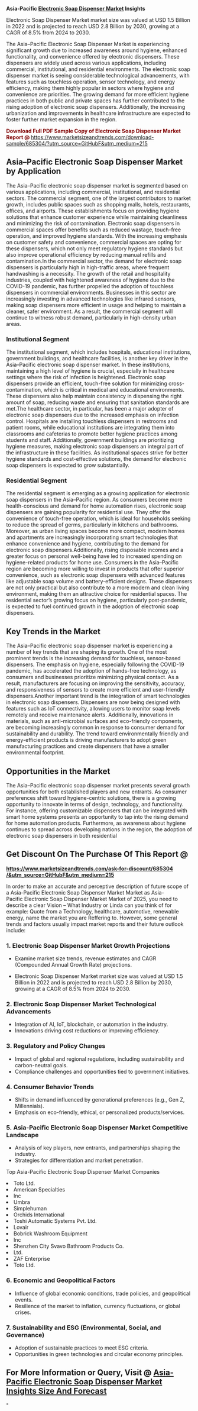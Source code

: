 <p><strong>Asia-Pacific&nbsp;<a href=""https://www.marketsizeandtrends.com/download-sample/685304/&amp;utm_source=GitHubF&amp;utm_medium=215"">Electronic Soap Dispenser Market</a> Insights</strong></p><p>Electronic Soap Dispenser Market market size was valued at USD 1.5 Billion in 2022 and is projected to reach USD 2.8 Billion by 2030, growing at a CAGR of 8.5% from 2024 to 2030.</p><p><p>The Asia–Pacific Electronic Soap Dispenser Market is experiencing significant growth due to increased awareness around hygiene, enhanced functionality, and convenience offered by electronic dispensers. These dispensers are widely used across various applications, including commercial, institutional, and residential environments. The electronic soap dispenser market is seeing considerable technological advancements, with features such as touchless operation, sensor technology, and energy efficiency, making them highly popular in sectors where hygiene and convenience are priorities. The growing demand for more efficient hygiene practices in both public and private spaces has further contributed to the rising adoption of electronic soap dispensers. Additionally, the increasing urbanization and improvements in healthcare infrastructure are expected to foster further market expansion in the region. <p><strong><span style="color: #800000;">Download Full PDF Sample Copy of Electronic Soap Dispenser Market Report @</span>&nbsp;</strong><a href="https://www.marketsizeandtrends.com/download-sample/685304/?utm_source=GitHubF&amp;utm_medium=215" target="_blank">https://www.marketsizeandtrends.com/download-sample/685304/?utm_source=GitHubF&amp;utm_medium=215</a></p></p><h2>Asia–Pacific Electronic Soap Dispenser Market by Application</h2><p>The Asia–Pacific electronic soap dispenser market is segmented based on various applications, including commercial, institutional, and residential sectors. The commercial segment, one of the largest contributors to market growth, includes public spaces such as shopping malls, hotels, restaurants, offices, and airports. These establishments focus on providing hygiene solutions that enhance customer experience while maintaining cleanliness and minimizing the risk of contamination. Electronic soap dispensers in commercial spaces offer benefits such as reduced wastage, touch-free operation, and improved hygiene standards. With the increasing emphasis on customer safety and convenience, commercial spaces are opting for these dispensers, which not only meet regulatory hygiene standards but also improve operational efficiency by reducing manual refills and contamination.In the commercial sector, the demand for electronic soap dispensers is particularly high in high-traffic areas, where frequent handwashing is a necessity. The growth of the retail and hospitality industries, coupled with heightened awareness of hygiene due to the COVID-19 pandemic, has further propelled the adoption of touchless dispensers in commercial environments. Businesses in this sector are increasingly investing in advanced technologies like infrared sensors, making soap dispensers more efficient in usage and helping to maintain a cleaner, safer environment. As a result, the commercial segment will continue to witness robust demand, particularly in high-density urban areas.<h3>Institutional Segment</h3><p>The institutional segment, which includes hospitals, educational institutions, government buildings, and healthcare facilities, is another key driver in the Asia–Pacific electronic soap dispenser market. In these institutions, maintaining a high level of hygiene is crucial, especially in healthcare settings where the risk of infection is heightened. Electronic soap dispensers provide an efficient, touch-free solution for minimizing cross-contamination, which is critical in medical and educational environments. These dispensers also help maintain consistency in dispensing the right amount of soap, reducing waste and ensuring that sanitation standards are met.The healthcare sector, in particular, has been a major adopter of electronic soap dispensers due to the increased emphasis on infection control. Hospitals are installing touchless dispensers in restrooms and patient rooms, while educational institutions are integrating them into classrooms and cafeterias to promote better hygiene practices among students and staff. Additionally, government buildings are prioritizing hygiene measures, making electronic soap dispensers an integral part of the infrastructure in these facilities. As institutional spaces strive for better hygiene standards and cost-effective solutions, the demand for electronic soap dispensers is expected to grow substantially.<h3>Residential Segment</h3><p>The residential segment is emerging as a growing application for electronic soap dispensers in the Asia–Pacific region. As consumers become more health-conscious and demand for home automation rises, electronic soap dispensers are gaining popularity for residential use. They offer the convenience of touch-free operation, which is ideal for households seeking to reduce the spread of germs, particularly in kitchens and bathrooms. Moreover, as urban living spaces become more compact, modern homes and apartments are increasingly incorporating smart technologies that enhance convenience and hygiene, contributing to the demand for electronic soap dispensers.Additionally, rising disposable incomes and a greater focus on personal well-being have led to increased spending on hygiene-related products for home use. Consumers in the Asia–Pacific region are becoming more willing to invest in products that offer superior convenience, such as electronic soap dispensers with advanced features like adjustable soap volume and battery-efficient designs. These dispensers are not only practical but also contribute to a more modern and clean living environment, making them an attractive choice for residential spaces. The residential sector’s growing focus on hygiene, particularly post-pandemic, is expected to fuel continued growth in the adoption of electronic soap dispensers.<h2>Key Trends in the Market</h2><p>The Asia–Pacific electronic soap dispenser market is experiencing a number of key trends that are shaping its growth. One of the most prominent trends is the increasing demand for touchless, sensor-based dispensers. The emphasis on hygiene, especially following the COVID-19 pandemic, has accelerated the adoption of hands-free technology, as consumers and businesses prioritize minimizing physical contact. As a result, manufacturers are focusing on improving the sensitivity, accuracy, and responsiveness of sensors to create more efficient and user-friendly dispensers.Another important trend is the integration of smart technologies in electronic soap dispensers. Dispensers are now being designed with features such as IoT connectivity, allowing users to monitor soap levels remotely and receive maintenance alerts. Additionally, innovations in materials, such as anti-microbial surfaces and eco-friendly components, are becoming increasingly common in response to consumer demand for sustainability and durability. The trend toward environmentally friendly and energy-efficient products is driving manufacturers to adopt green manufacturing practices and create dispensers that have a smaller environmental footprint.<h2>Opportunities in the Market</h2><p>The Asia–Pacific electronic soap dispenser market presents several growth opportunities for both established players and new entrants. As consumer preferences shift toward hygiene-centric solutions, there is a growing opportunity to innovate in terms of design, technology, and functionality. For instance, offering customizable dispensers that can be integrated with smart home systems presents an opportunity to tap into the rising demand for home automation products. Furthermore, as awareness about hygiene continues to spread across developing nations in the region, the adoption of electronic soap dispensers in both residential</p><h2><strong>Get Discount On The Purchase Of This Report @&nbsp;</strong></h2><p><strong><a href=""https://www.marketsizeandtrends.com/ask-for-discount/685304/&amp;utm_source=GitHubF&amp;utm_medium=215"" target=""_blank"">https://www.marketsizeandtrends.com/ask-for-discount/685304<br />/&amp;utm_source=GitHubF&amp;utm_medium=215</a></strong></p><p>In order to make an accurate and perceptive description of future scope of a Asia-Pacific&nbsp;Electronic Soap Dispenser Market Market as Asia-Pacific&nbsp;Electronic Soap Dispenser Market Market of 2025, you need to describe a clear Vision &ndash; What Industry or Linda can you think of for example: Quote from a Technology, healthcare, automotive, renewable energy, name the market you are Reffering to. However, some general trends and factors usually impact market reports and their future outlook include:</p><h3>1.&nbsp;<strong>Electronic Soap Dispenser Market Growth Projections</strong></h3><ul><li>Examine market size trends, revenue estimates and CAGR (Compounded Annual Growth Rate) projections.</li><li><p>Electronic Soap Dispenser Market market size was valued at USD 1.5 Billion in 2022 and is projected to reach USD 2.8 Billion by 2030, growing at a CAGR of 8.5% from 2024 to 2030.</p></li></ul><h3>2.&nbsp;<strong>Electronic Soap Dispenser Market Technological Advancements</strong></h3><ul><li>Integration of AI, IoT, blockchain, or automation in the industry.</li><li>Innovations driving cost reductions or improving efficiency.</li></ul><h3>3.&nbsp;<strong>Regulatory and Policy Changes</strong></h3><ul><li>Impact of global and regional regulations, including sustainability and carbon-neutral goals.</li><li>Compliance challenges and opportunities tied to government initiatives.</li></ul><h3>4.&nbsp;<strong>Consumer Behavior Trends</strong></h3><ul><li>Shifts in demand influenced by generational preferences (e.g., Gen Z, Millennials).</li><li>Emphasis on eco-friendly, ethical, or personalized products/services.</li></ul><h3>5.&nbsp;<strong>Asia-Pacific Electronic Soap Dispenser Market Competitive Landscape</strong></h3><ul><li>Analysis of key players, new entrants, and partnerships shaping the industry.</li><li>Strategies for differentiation and market penetration.</li></ul><p data-pm-slice=""1 1 []"">Top Asia-Pacific Electronic Soap Dispenser Market Companies</p><div data-test-id=""""><p><li>Toto Ltd.</li><li> American Specialties</li><li> Inc</li><li> Umbra</li><li> Simplehuman</li><li> Orchids International</li><li> Toshi Automatic Systems Pvt. Ltd.</li><li> Lovair</li><li> Bobrick Washroom Equipment</li><li> Inc</li><li> Shenzhen City Svavo Bathroom Products Co.</li><li> Ltd.</li><li> ZAF Enterprise</li><li> Toto Ltd.</li></p></div><h3>6.&nbsp;<strong>Economic and Geopolitical Factors</strong></h3><ul><li>Influence of global economic conditions, trade policies, and geopolitical events.</li><li>Resilience of the market to inflation, currency fluctuations, or global crises.</li></ul><h3>7.&nbsp;<strong>Sustainability and ESG (Environmental, Social, and Governance)</strong></h3><ul><li>Adoption of sustainable practices to meet ESG criteria.</li><li>Opportunities in green technologies and circular economy principles.</li></ul><h2><strong>For More Information or Query, Visit @&nbsp;</strong><a href=""https://www.verifiedmarketreports.com/product/electronic-soap-dispenser-market/"" target=""_blank"">Asia-Pacific Electronic Soap Dispenser Market Insights Size And Forecast</a></h2>"
